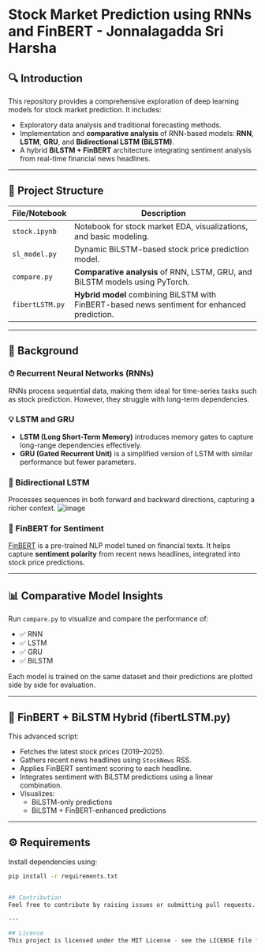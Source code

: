# Stock Market Prediction using RNNs and FinBERT - Jonnalagadda Sri Harsha

## 🔍 Introduction
This repository provides a comprehensive exploration of deep learning models for stock market prediction. It includes:

- Exploratory data analysis and traditional forecasting methods.
- Implementation and **comparative analysis** of RNN-based models: **RNN**, **LSTM**, **GRU**, and **Bidirectional LSTM (BiLSTM)**.
- A hybrid **BiLSTM + FinBERT** architecture integrating sentiment analysis from real-time financial news headlines.

---

## 📁 Project Structure

| File/Notebook       | Description |
|---------------------|-------------|
| `stock.ipynb`       | Notebook for stock market EDA, visualizations, and basic modeling. |
| `sl_model.py`       | Dynamic BiLSTM-based stock price prediction model. |
| `compare.py`        | **Comparative analysis** of RNN, LSTM, GRU, and BiLSTM models using PyTorch. |
| `fibertLSTM.py`     | **Hybrid model** combining BiLSTM with FinBERT-based news sentiment for enhanced prediction. |

---

## 🧠 Background

### ⏱ Recurrent Neural Networks (RNNs)
RNNs process sequential data, making them ideal for time-series tasks such as stock prediction. However, they struggle with long-term dependencies.

### 💡 LSTM and GRU
- **LSTM (Long Short-Term Memory)** introduces memory gates to capture long-range dependencies effectively.
- **GRU (Gated Recurrent Unit)** is a simplified version of LSTM with similar performance but fewer parameters.

### 🔁 Bidirectional LSTM
Processes sequences in both forward and backward directions, capturing a richer context.
![image](https://github.com/user-attachments/assets/51488648-ade0-4f0e-80b4-b33297455268)
### 📰 FinBERT for Sentiment
[FinBERT](https://huggingface.co/ProsusAI/finbert) is a pre-trained NLP model tuned on financial texts. It helps capture **sentiment polarity** from recent news headlines, integrated into stock price predictions.

---

## 📊 Comparative Model Insights

Run `compare.py` to visualize and compare the performance of:

- ✅ RNN
- ✅ LSTM
- ✅ GRU
- ✅ BiLSTM

Each model is trained on the same dataset and their predictions are plotted side by side for evaluation.

---

## 🧠 FinBERT + BiLSTM Hybrid (fibertLSTM.py)

This advanced script:
- Fetches the latest stock prices (2019–2025).
- Gathers recent news headlines using `StockNews` RSS.
- Applies FinBERT sentiment scoring to each headline.
- Integrates sentiment with BiLSTM predictions using a linear combination.
- Visualizes:
  - BiLSTM-only predictions
  - BiLSTM + FinBERT-enhanced predictions

---

## ⚙️ Requirements

Install dependencies using:

```bash
pip install -r requirements.txt


## Contribution
Feel free to contribute by raising issues or submitting pull requests. Suggestions for improvement and collaboration are welcome!

---

## License
This project is licensed under the MIT License - see the LICENSE file for details.
